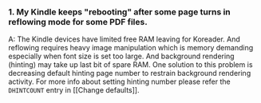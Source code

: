 ### 1. My Kindle keeps "rebooting" after some page turns in reflowing mode for some PDF files.
A: The Kindle devices have limited free RAM leaving for Koreader. And reflowing requires heavy image manipulation which is memory demanding especially when font size is set too large. And background rendering (hinting) may take up last bit of spare RAM. One solution to this problem is decreasing default hinting page number to restrain background rendering activity. For more info about setting hinting number please refer the `DHINTCOUNT` entry in [[Change defaults]].